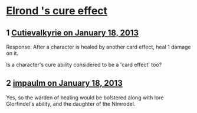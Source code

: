 # [Elrond &#039;s cure effect](https://community.fantasyflightgames.com/topic/77689-elrond-s-cure-effect/)

## 1 [Cutievalkyrie on January 18, 2013](https://community.fantasyflightgames.com/topic/77689-elrond-s-cure-effect/?do=findComment&comment=749706)

Response: After a character is healed by another card effect, heal 1 damage on it.

Is a character's cure ability considered to be a 'card effect' too?

## 2 [impaulm on January 18, 2013](https://community.fantasyflightgames.com/topic/77689-elrond-s-cure-effect/?do=findComment&comment=749740)

Yes, so the warden of healing would be bolstered along with lore Glorfindel's ability, and the daughter of the Nimrodel. 

